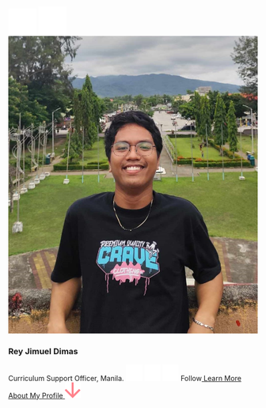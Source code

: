 ![](menu.png) ![](setting.png) ![](dp.jpg)
### Rey Jimuel Dimas
Curriculum Support Officer, Manila.
![](instagram.png) ![](telegram.png) ![](dribble.png)
Follow[](https://www.linkedin.com/in/boboydimas/)[
Learn More About My Profile
![](arrow.png)
](https://www.linkedin.com/in/boboydimas/)
[](https://www.linkedin.com/in/boboydimas/)
[](https://www.linkedin.com/in/boboydimas/)
